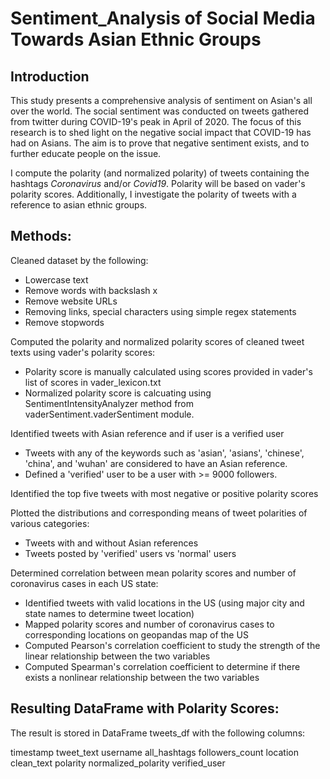 # Sentiment_Analysis of Social Media Towards Asian Ethnic Groups

## Introduction
This study presents a comprehensive analysis of sentiment on Asian's all over the world. The social sentiment was conducted on tweets gathered from twitter during COVID-19's peak in April of 2020. The focus of this research is to shed light on the negative social impact that COVID-19 has had on Asians. The aim is to prove that negative sentiment exists, and to further educate people on the issue.

I compute the polarity (and normalized polarity) of tweets containing the hashtags *Coronavirus* and/or *Covid19*. Polarity will be based on vader's polarity scores.
Additionally, I investigate the polarity of tweets with a reference to asian ethnic groups.



## Methods:
Cleaned dataset by the following:
- Lowercase text
- Remove words with backslash x
- Remove website URLs
- Removing links, special characters using simple regex statements
- Remove stopwords

Computed the polarity and normalized polarity scores of cleaned tweet texts using vader's polarity scores:
- Polarity score is manually calculated using scores provided in vader's list of scores in vader_lexicon.txt
- Normalized polarity score is calcuating using SentimentIntensityAnalyzer method from vaderSentiment.vaderSentiment module.

Identified tweets with Asian reference and if user is a verified user
- Tweets with any of the keywords such as 'asian', 'asians', 'chinese', 'china', and 'wuhan' are considered to have an Asian reference.
- Defined a 'verified' user to be a user with >= 9000 followers.

Identified the top five tweets with most negative or positive polarity scores

Plotted the distributions and corresponding means of tweet polarities of various categories:
- Tweets with and without Asian references
- Tweets posted by 'verified' users vs 'normal' users

Determined correlation between mean polarity scores and number of coronavirus cases in each US state:
- Identified tweets with valid locations in the US (using major city and state names to determine tweet location)
- Mapped polarity scores and number of coronavirus cases to corresponding locations on geopandas map of the US
- Computed Pearson's correlation coefficient to study the strength of the linear relationship between the two variables
- Computed Spearman's correlation coefficient to determine if there exists a nonlinear relationship between the two variables



## Resulting DataFrame with Polarity Scores:
The result is stored in DataFrame tweets_df with the following columns:

timestamp
tweet_text
username
all_hashtags
followers_count
location
clean_text
polarity
normalized_polarity
verified_user

